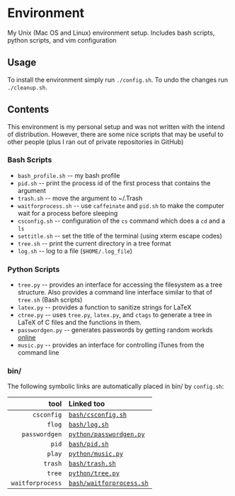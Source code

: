 # Environment
My Unix (Mac OS and Linux) environment setup. Includes bash scripts, python scripts, and vim configuration

## Usage
To install the environment simply run `./config.sh`.
To undo the changes run `./cleanup.sh`.

## Contents
This environment is my personal setup and was not written with the intend of distribution.
However, there are some nice scripts that may be useful to other people (plus I ran out of private repositories in GitHub)

### Bash Scripts
* `bash_profile.sh` -- my bash profile
* `pid.sh` -- print the process id of the first process that contains the argument
* `trash.sh` -- move the argument to ~/.Trash
* `waitforprocess.sh` -- use `caffeinate` and `pid.sh` to make the computer wait for a process before sleeping
* `csconfig.sh` -- configuration of the `cs` command which does a `cd` and a `ls`
* `settitle.sh` -- set the title of the terminal (using xterm escape codes)
* `tree.sh` -- print the current directory in a tree format
* `log.sh` -- log to a file (`$HOME/.log_file`)

### Python Scripts
* `tree.py` -- provides an interface for accessing the filesystem as a tree structure. Also provides a command line interface similar to that of `tree.sh` (Bash scripts)
* `latex.py` -- provides a function to sanitize strings for LaTeX
* `ctree.py` -- uses `tree.py`, `latex.py`, and `ctags` to generate a tree in LaTeX of C files and the functions in them.
* `passwordgen.py` -- generates passwords by getting random workds [online](http://watchout4snakes.com/wo4snakes/Random/RandomWord)
* `music.py` -- provides an interface for controlling iTunes from the command line

### bin/
The following symbolic links are automatically placed in bin/ by `config.sh`:

| tool | Linked too |
| ----:|:---------- |
| `csconfig`  |  [`bash/csconfig.sh`](bash/csconfig.sh) |
| `flog`  |  [`bash/log.sh`](bash/log.sh) |
| `passwordgen`  |  [`python/passwordgen.py`](python/passwordgen.py) |
| `pid`  |  [`bash/pid.sh`](bash/pid.sh) |
| `play`  |  [`python/music.py`](python/music.py) |
| `trash`  |  [`bash/trash.sh`](bash/trash.sh) |
| `tree`  |  [`python/tree.py`](python/tree.py) |
| `waitforprocess`  |  [`bash/waitforprocess.sh`](bash/waitforprocess.sh) |
